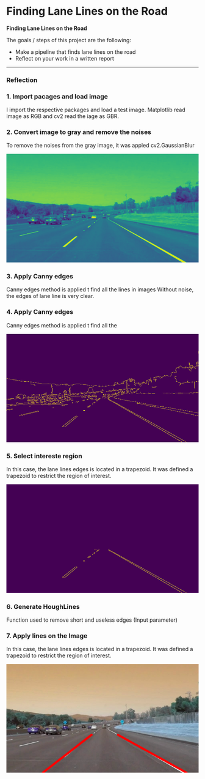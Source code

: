 # **Finding Lane Lines on the Road** 

**Finding Lane Lines on the Road**

The goals / steps of this project are the following:
* Make a pipeline that finds lane lines on the road
* Reflect on your work in a written report


[//]: # (Image References)

[image1]: ./examples/grayscale.jpg "Grayscale"

[image2]: ./test_images/solidWhiteCurve_blur.png "Gassian"

[image3]: ./test_images/solidWhiteCurve_canny.png "Canny on original image withut noise"

[image4]: ./test_images/solidWhiteCurve_masked_edges.png "Region of interest"

[image5]: ./test_images/solidWhiteCurve_lines_edges.png "Region of interest"

---

### Reflection

### 1. Import pacages and load image

I import the respective packages and load a test image. Matplotlib read image as RGB and cv2 read the iage as GBR. 


### 2. Convert image to gray and remove the noises

To remove the noises from the gray image, it was appled cv2.GaussianBlur

![alt text][image2]

### 3. Apply Canny edges

Canny edges method is applied t find all the lines in images Without noise, the edges of lane line is very clear.

### 4. Apply Canny edges

Canny edges method is applied t find all the

![alt text][image3]

### 5. Select intereste region
In this case, the lane lines edges is located in a trapezoid. It was defined a trapezoid to restrict the region of interest.

![alt text][image4]

### 6. Generate HoughLines

Function used to remove short and useless edges (Input parameter)

### 7. Apply lines on the Image
In this case, the lane lines edges is located in a trapezoid. It was defined a trapezoid to restrict the region of interest.


![alt text][image5]




